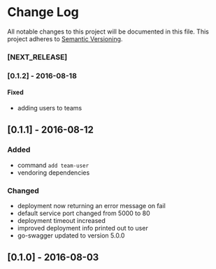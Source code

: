 # Change Log
All notable changes to this project will be documented in this file.
This project adheres to [Semantic Versioning](http://semver.org/).

### [NEXT_RELEASE]
### [0.1.2] - 2016-08-18
#### Fixed
- adding users to teams

## [0.1.1] - 2016-08-12
### Added
- command `add team-user`
- vendoring dependencies

### Changed
- deployment now returning an error message on fail
- default service port changed from 5000 to 80
- deployment timeout increased
- improved deployment info printed out to user
- go-swagger updated to version 5.0.0

## [0.1.0] - 2016-08-03

